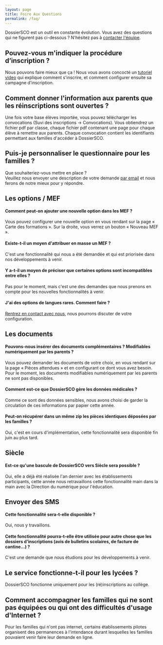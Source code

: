 ```yaml
---
layout: page
title: Foire Aux Questions
permalink: /faq/
---
```


DossierSCO est un outil en constante évolution.
Vous avez des questions qui ne figurent pas ci-dessous ? N'hésitez pas à [contacter l'équipe](mailto:equipe@dossiersco.fr).

## Pouvez-vous m'indiquer la procédure d’inscription ?
Nous pouvons faire mieux que ça ! Nous vous avons concocté un [tutoriel video](https://blog.dossiersco.fr/tutoriel/) qui explique comment s'inscrire, et comment configurer ensuite sa campagne d'inscription.

## Comment donner l'information aux parents que les réinscriptions sont ouvertes ?
Une fois votre base élèves importée, vous pouvez télécharger les convocations (Suvi des inscriptions -> Convocations). Vous obtiendrez un fichier pdf par classe, chaque fichier pdf contenant une page pour chaque élève à remettre aux parents. Chaque convocation contient les identifiants permettant aux familles d'accéder à DossierSCO.

## Puis-je personnaliser le questionnaire pour les familles ?
Que souhaiteriez-vous mettre en place ?  
Veuillez nous envoyer une description de votre demande [par email](mailto:equipe@dossiersco.fr) et nous ferons de notre mieux pour y répondre.  

## Les options / MEF
#### Comment peut-on ajouter une nouvelle option dans les MEF ?
Vous pouvez configurer une nouvelle option en vous rendant sur la page « Carte des formations ». Sur la droite, vous verrez un bouton « Nouveau MEF ». 

#### Existe-t-il un moyen d'attribuer en masse un MEF ?
C'est une fonctionnalité qui nous a été demandée et qui est priorisée dans nos développements à venir. 

#### Y a-t-il un moyen de préciser que certaines options sont incompatibles entre elles ?
Pas pour le moment, mais c'est une des demandes que nous prenons en compte pour les nouvelles fonctionnalités à venir.

#### J'ai des options de langues rares. Comment faire ?
[Rentrez en contact avec nous](mailto:equipe@dossiersco.fr), nous pourrons discuter de votre configuration.

## Les documents
#### Pouvons-nous insérer des documents complémentaires ? Modifiables numériquement par les parents ?
Vous pouvez demander les documents de votre choix, en vous rendant sur la page « Pièces attendues » et en configurant ce dont vous avez besoin. Pour le moment, les documents modifiables numériquement par les parents ne sont pas disponibles.

#### Comment est-ce que DossierSCO gère les données médicales ?
Comme ce sont des données sensibles, nous avons choisi de garder la circulation de ces informations par papier cette année.

#### Peut-on récupérer dans un même zip les pièces identiques déposées par les familles ?
Oui, c'est en cours d'implémentation, cette fonctionnalité sera disponible fin juin au plus tard.

## Siècle
#### Est-ce qu'une bascule de DossierSCO vers Siècle sera possible ?
Oui, elle a déjà été réalisée l'an dernier avec les établissements participants, cette année nous retravaillons cette fonctionnalité main dans la main avec la Direction du numérique pour l'éducation.

## Envoyer des SMS
#### Cette fonctionnalité sera-t-elle disponible ?
Oui, nous y travaillons.  

#### Cette fonctionnalité pourra-t-elle être utilisée pour autre chose que les dossiers d’inscriptions (avis de bulletins scolaires, de facture de cantine…) ?
C'est une demande que nous étudions pour les développements à venir.

## Le service fonctionne-t-il pour les lycées ?
DossierSCO fonctionne uniquement pour les (ré)inscriptions au collège.  

## Comment accompagner les familles qui ne sont pas équipées ou qui ont des difficultés d'usage d'Internet ?
Pour les familles qui n'ont pas internet, certains établissements pilotes organisent des permanences à l'intendance durant lesquelles les familles pouvaient venir faire leur demande en ligne. 
